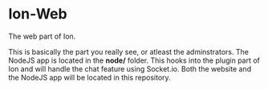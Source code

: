 # Ion-Web
The web part of Ion.

This is basically the part you really see, or atleast the adminstrators. The NodeJS app is located in the **node/** folder. This hooks into the plugin part of Ion and will handle the chat feature using Socket.io. Both the website and the NodeJS app will be located in this repository.
